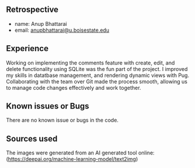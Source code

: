 ## Retrospective

- name: Anup Bhattarai
- email: anupbhattarai@u.boisestate.edu

## Experience

Working on implementing the comments feature with create, edit, and delete functionality using SQLite was the fun part of the project. I improved my skills in datatbase management, and rendering dynamic views with Pug. Collaborating with the team over Git made the process smooth, allowing us to manage code changes effectively and work together.

## Known issues or Bugs

There are no known issue or bugs in the code.

## Sources used

The images were generated from an AI generated tool online: (https://deepai.org/machine-learning-model/text2img)

